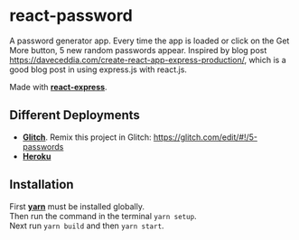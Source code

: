 # react-password

A password generator app. Every time the app is loaded or click on the Get More button, 5 new random passwords appear. Inspired by blog post https://daveceddia.com/create-react-app-express-production/, which is a good blog post in using express.js with react.js.

Made with [**react-express**](https://github.com/Li-Victor/react-express). 

## Different Deployments

* [**Glitch**](https://5-passwords.glitch.me/). Remix this project in Glitch: https://glitch.com/edit/#!/5-passwords
* [**Heroku**](https://p-assword.herokuapp.com/)

## Installation

First [**yarn**](https://yarnpkg.com/en/) must be installed globally. </br>
Then run the command in the terminal `yarn setup`. </br>
Next run `yarn build` and then `yarn start`.
